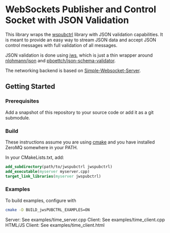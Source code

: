 # WebSockets Publisher and Control Socket with JSON Validation

This library wraps the [wspubctrl](https://github.com/jmuncaster/wspubctrl) library with JSON validation
capabilities. It is meant to provide an easy way to stream JSON data and accept JSON control messages
with full validation of all messages.

JSON validation is done using [jws](https://github.com/jmuncaster/jws), which is just a thin wrapper
around [nlohmann/json](https://github.com/nlohmann/json) and [pboettch/json-schema-validator](https://github.com/pboettch/json-schema-validator).

The networking backend is based on [Simple-Websocket-Server](https://github.com/eidheim/Simple-WebSocket-Server).


## Getting Started

### Prerequisites

Add a snapshot of this repository to your source code or add it as a git submodule.

### Build

These instructions assume you are using [cmake](cmake.org) and you have installed ZeroMQ somewhere in your PATH.

In your CMakeLists.txt, add:
```CMake
add_subdirectory(path/to/jwspubctrl jwspubctrl)
add_executable(myserver myserver.cpp)
target_link_libraries(myserver jwspubctrl)
```

### Examples

To build examples, configure with
```bash
cmake -D BUILD_jwsPUBCTRL_EXAMPLES=ON
```

Server: See examples/time_server.cpp
Client: See examples/time_client.cpp
HTML/JS Client: See examples/time_client.html
